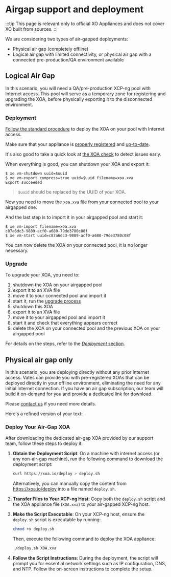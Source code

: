 # Airgap support and deployment

:::tip
This page is relevant only to official XO Appliances and does not cover XO built from sources.
:::

We are considering two types of air-gapped deployments:

- Physical air gap (completely offline)
- Logical air gap with limited connectivity, or physical air gap with a connected pre-production/QA environment available

## Logical Air Gap

In this scenario, you will need a QA/pre-production XCP-ng pool with Internet access. This pool will serve as a temporary zone for registering and upgrading the XOA, before physically exporting it to the disconnected environment.

### Deployment

[Follow the standard procedure](https://xen-orchestra.com/docs/installation.html) to deploy the XOA on your pool with Internet access.

Make sure that your appliance is [properly registered](https://xen-orchestra.com/docs/installation.html#registration) and [up-to-date](https://xen-orchestra.com/docs/updater.html).

It's also good to take a quick look at [the XOA check](https://xen-orchestra.com/docs/xoa.html#xoa-check) to detect issues early.

When everything is good, you can shutdown your XOA and export it:

```console
$ xe vm-shutdown uuid=$uuid
$ xe vm-export compress=true uuid=$uuid filename=xoa.xva
Export succeeded
```

> `$uuid` should be replaced by the UUID of your XOA.

Now you need to move the `xoa.xva` file from your connected pool to your airgapped one.

And the last step is to import it in your airgapped pool and start it:

```console
$ xe vm-import filename=xoa.xva
c87a6dc3-9889-acf0-a680-79de3780c08f
$ xe vm-start uuid=c87a6dc3-9889-acf0-a680-79de3780c08f
```

You can now delete the XOA on your connected pool, it is no longer necessary.

### Upgrade

To upgrade your XOA, you need to:

1. shutdown the XOA on your airgapped pool
2. export it to an XVA file
3. move it to your connected pool and import it
4. start it, run the [upgrade process](https://xen-orchestra.com/docs/updater.html)
5. shutdown this XOA
6. export it to an XVA file
7. move it to your airgapped pool and import it
8. start it and check that everything appears correct
9. delete the XOA on your connected pool and the previous XOA on your airgapped pool

For details on the steps, refer to the [_Deployment_ section](#deployment).

## Physical air gap only

In this scenario, you are deploying directly without any prior Internet access. Vates can provide you with pre-registered XOAs that can be deployed directly in your offline environment, eliminating the need for any initial Internet connection. If you have an air gap subscription, our team will build it on-demand for you and provide a dedicated link for download.

Please [contact us](https://vates.tech/contact) if you need more details.

Here's a refined version of your text:

### Deploy Your Air-Gap XOA

After downloading the dedicated air-gap XOA provided by our support team, follow these steps to deploy it:

1. **Obtain the Deployment Script**: On a machine with internet access (or any non-air-gap machine), run the following command to download the deployment script:  
   ```bash
   curl https://xoa.io/deploy > deploy.sh
   ```  
   Alternatively, you can manually copy the content from https://xoa.io/deploy into a file named `deploy.sh`.

2. **Transfer Files to Your XCP-ng Host**: Copy both the `deploy.sh` script and the XOA appliance file (`XOA.xva`) to your air-gapped XCP-ng host.

3. **Make the Script Executable**: On your XCP-ng host, ensure the `deploy.sh` script is executable by running:  
   ```bash
   chmod +x deploy.sh
   ```  
   Then, execute the following command to deploy the XOA appliance:  
   ```bash
   ./deploy.sh XOA.xva
   ```

4. **Follow the Script Instructions**: During the deployment, the script will prompt you for essential network settings such as IP configuration, DNS, and NTP. Follow the on-screen instructions to complete the setup.
